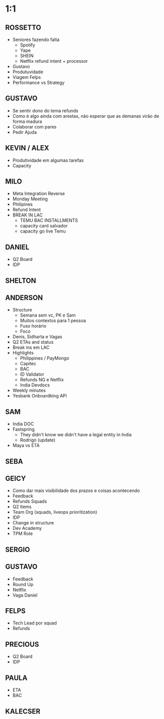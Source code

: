 
# 1:1

## ROSSETTO
- Seniores fazendo falta
  - Spotify
  - Yape
  - SHEIN
  - Netflix refund intent + processor
- Gustavo
- Produtuvidade
- Viagem Felps
- Performance vs Strategy
  
## GUSTAVO
- Se sentir dono do tema refunds
- Como é algo ainda com arestas, não esperar que as demanas virão de forma madura
- Colaborar com pares
- Pedir Ajuda

## KEVIN / ALEX
- Produtividade em algumas tarefas
- Capacity

## MILO
- Meta Integration Reverse
- Monday Meeting
- Philipines
- Refund Intent
- BREAK IN LAC
  - TEMU BAC INSTALLMENTS
  - capacity card salvador
  - capacity go live Temu

## DANIEL
- Q2 Board
- IDP
  
## SHELTON

## ANDERSON
- Structure
  - Semana sem vc, PK e Sam
  - Muitos contextos para 1 pessoa
  - Fuso horário
  - Foco
- Denis, Sidharta e Vagas
- Q2 ETAs and status
- Break ins em LAC
- Highlights
  - Philippines / PayMongo
  - Capitec
  - BAC 
  - ID Validator
  - Refunds NG e Netflix
  - India Devdocs
- Weekly minutes
- Yesbank Onboardking APi

## SAM
- India DOC
- Fastspring
  - They didn't know we didn't have a legal entity in India
  - Rodrigo (update)
- Maya vs ETA

## SEBA

## GEICY
- Como dar mais visibilidade dos prazos e coisas acontecendo
- Feedback
- Refunds Squads
- Q2 Items
- Team Org (squads, liveops prioritization)
- IDP
- Change in structure
- Dev Academy
- TPM Role

## SERGIO

## GUSTAVO
- Feedback
- Round Up
- Netflix
- Vaga Daniel
  

## FELPS
- Tech Lead por squad
- Refunds

## PRECIOUS
- Q2 Board
- IDP

## PAULA
- ETA
- BAC

## KALECSER
